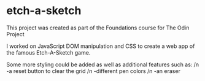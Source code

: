 # etch-a-sketch
This project was created as part of the Foundations course for The Odin Project

I worked on JavaScript DOM manipulation and CSS to create a web app of the famous Etch-A-Sketch game.

Some more styling could be added as well as additional features such as: /n
-a reset button to clear the grid /n
-different pen colors /n
-an eraser